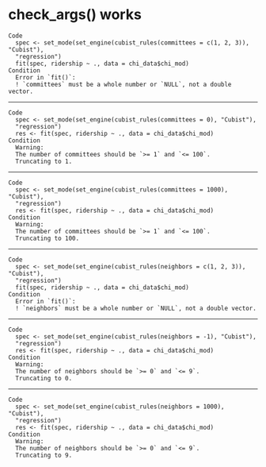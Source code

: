# check_args() works

    Code
      spec <- set_mode(set_engine(cubist_rules(committees = c(1, 2, 3)), "Cubist"),
      "regression")
      fit(spec, ridership ~ ., data = chi_data$chi_mod)
    Condition
      Error in `fit()`:
      ! `committees` must be a whole number or `NULL`, not a double vector.

---

    Code
      spec <- set_mode(set_engine(cubist_rules(committees = 0), "Cubist"),
      "regression")
      res <- fit(spec, ridership ~ ., data = chi_data$chi_mod)
    Condition
      Warning:
      The number of committees should be `>= 1` and `<= 100`.
      Truncating to 1.

---

    Code
      spec <- set_mode(set_engine(cubist_rules(committees = 1000), "Cubist"),
      "regression")
      res <- fit(spec, ridership ~ ., data = chi_data$chi_mod)
    Condition
      Warning:
      The number of committees should be `>= 1` and `<= 100`.
      Truncating to 100.

---

    Code
      spec <- set_mode(set_engine(cubist_rules(neighbors = c(1, 2, 3)), "Cubist"),
      "regression")
      fit(spec, ridership ~ ., data = chi_data$chi_mod)
    Condition
      Error in `fit()`:
      ! `neighbors` must be a whole number or `NULL`, not a double vector.

---

    Code
      spec <- set_mode(set_engine(cubist_rules(neighbors = -1), "Cubist"),
      "regression")
      res <- fit(spec, ridership ~ ., data = chi_data$chi_mod)
    Condition
      Warning:
      The number of neighbors should be `>= 0` and `<= 9`.
      Truncating to 0.

---

    Code
      spec <- set_mode(set_engine(cubist_rules(neighbors = 1000), "Cubist"),
      "regression")
      res <- fit(spec, ridership ~ ., data = chi_data$chi_mod)
    Condition
      Warning:
      The number of neighbors should be `>= 0` and `<= 9`.
      Truncating to 9.

